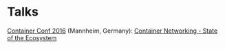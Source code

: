 # Talks

[Container Conf 2016](http://www.containerconf.de/veranstaltung-5495-container-networking---the-state-of-the-nation.html?id=5495) (Mannheim, Germany): 
[Container Networking - State of the Ecosystem](https://github.com/kprabhak/Talks/tree/master/ContainerConf-Mannheim-Nov2016)



